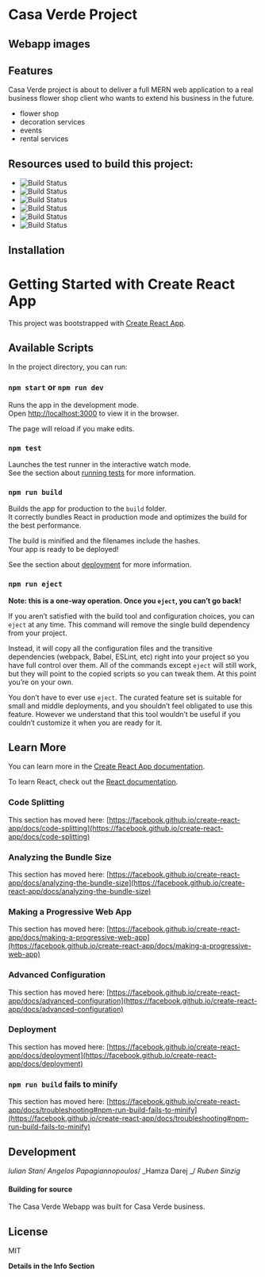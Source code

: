 # Casa Verde Project

## Webapp images

## Features

Casa Verde project is about to deliver a full MERN web application to a real business flower shop client who wants to extend his business in the future.

- flower shop
- decoration services
- events
- rental services


## Resources used to build this project:

 - ![Build Status](https://img.shields.io/badge/Database-Mongo_DB-informational?style=flat&logo=MongoDB&logoColor=yellow&color=blueviolet)
 - ![Build Status](https://img.shields.io/badge/Backend_Framework-Express-informational?style=flat&logo=Express&logoColor=yellow&color=blueviolet)
 - ![Build Status](https://img.shields.io/badge/JavaScript_library-React-informational?style=flat&logo=React&logoColor=aqua&color=blueviolet)
 - ![Build Status](https://img.shields.io/badge/JavaScript_engine-Node.js-informational?style=flat&logo=Node.js&logoColor=green&color=blueviolet)
 - ![Build Status](https://img.shields.io/badge/Css_extension_lang-SASS-informational?style=flat&logo=SASS&logoColor=violet&color=blueviolet)
 - ![Build Status](https://img.shields.io/badge/Editor-VS_Code-informational?style=flat&logo=Visual-Studio-Code&logoColor=blue&color=blueviolet)


## Installation

# Getting Started with Create React App

This project was bootstrapped with [Create React App](https://github.com/facebook/create-react-app).

## Available Scripts

In the project directory, you can run:

### `npm start` or `npm run dev`

Runs the app in the development mode.\
Open [http://localhost:3000](http://localhost:3000) to view it in the browser.

The page will reload if you make edits.

### `npm test`

Launches the test runner in the interactive watch mode.\
See the section about [running tests](https://facebook.github.io/create-react-app/docs/running-tests) for more information.

### `npm run build`

Builds the app for production to the `build` folder.\
It correctly bundles React in production mode and optimizes the build for the best performance.

The build is minified and the filenames include the hashes.\
Your app is ready to be deployed!

See the section about [deployment](https://facebook.github.io/create-react-app/docs/deployment) for more information.

### `npm run eject`

**Note: this is a one-way operation. Once you `eject`, you can’t go back!**

If you aren’t satisfied with the build tool and configuration choices, you can `eject` at any time. This command will remove the single build dependency from your project.

Instead, it will copy all the configuration files and the transitive dependencies (webpack, Babel, ESLint, etc) right into your project so you have full control over them. All of the commands except `eject` will still work, but they will point to the copied scripts so you can tweak them. At this point you’re on your own.

You don’t have to ever use `eject`. The curated feature set is suitable for small and middle deployments, and you shouldn’t feel obligated to use this feature. However we understand that this tool wouldn’t be useful if you couldn’t customize it when you are ready for it.

## Learn More

You can learn more in the [Create React App documentation](https://facebook.github.io/create-react-app/docs/getting-started).

To learn React, check out the [React documentation](https://reactjs.org/).

### Code Splitting

This section has moved here: [https://facebook.github.io/create-react-app/docs/code-splitting](https://facebook.github.io/create-react-app/docs/code-splitting)

### Analyzing the Bundle Size

This section has moved here: [https://facebook.github.io/create-react-app/docs/analyzing-the-bundle-size](https://facebook.github.io/create-react-app/docs/analyzing-the-bundle-size)

### Making a Progressive Web App

This section has moved here: [https://facebook.github.io/create-react-app/docs/making-a-progressive-web-app](https://facebook.github.io/create-react-app/docs/making-a-progressive-web-app)

### Advanced Configuration

This section has moved here: [https://facebook.github.io/create-react-app/docs/advanced-configuration](https://facebook.github.io/create-react-app/docs/advanced-configuration)

### Deployment

This section has moved here: [https://facebook.github.io/create-react-app/docs/deployment](https://facebook.github.io/create-react-app/docs/deployment)

### `npm run build` fails to minify

This section has moved here: [https://facebook.github.io/create-react-app/docs/troubleshooting#npm-run-build-fails-to-minify](https://facebook.github.io/create-react-app/docs/troubleshooting#npm-run-build-fails-to-minify)



## Development

_Iulian Stan_/
_Angelos Papagiannopoulos_/
_Hamza Darej _/
_Ruben Sinzig_


#### Building for source

The Casa Verde Webapp was built for Casa Verde business.

## License

MIT

**Details in the Info Section**
